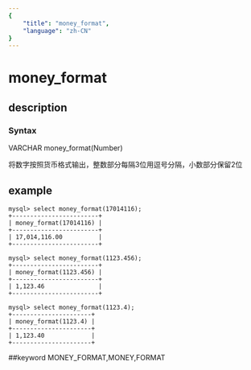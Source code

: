 ```yaml
---
{
    "title": "money_format",
    "language": "zh-CN"
}
---
```


<!-- 
Licensed to the Apache Software Foundation (ASF) under one
or more contributor license agreements.  See the NOTICE file
distributed with this work for additional information
regarding copyright ownership.  The ASF licenses this file
to you under the Apache License, Version 2.0 (the
"License"); you may not use this file except in compliance
with the License.  You may obtain a copy of the License at

  http://www.apache.org/licenses/LICENSE-2.0

Unless required by applicable law or agreed to in writing,
software distributed under the License is distributed on an
"AS IS" BASIS, WITHOUT WARRANTIES OR CONDITIONS OF ANY
KIND, either express or implied.  See the License for the
specific language governing permissions and limitations
under the License.
-->

# money_format
## description
### Syntax

VARCHAR money_format(Number)


将数字按照货币格式输出，整数部分每隔3位用逗号分隔，小数部分保留2位

## example

```
mysql> select money_format(17014116);
+------------------------+
| money_format(17014116) |
+------------------------+
| 17,014,116.00          |
+------------------------+

mysql> select money_format(1123.456);
+------------------------+
| money_format(1123.456) |
+------------------------+
| 1,123.46               |
+------------------------+

mysql> select money_format(1123.4);
+----------------------+
| money_format(1123.4) |
+----------------------+
| 1,123.40             |
+----------------------+
```
##keyword
MONEY_FORMAT,MONEY,FORMAT

